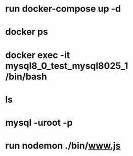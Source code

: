 # run docker-compose up -d
# docker ps
# docker exec -it mysql8_0_test_mysql8025_1 /bin/bash
# ls
# mysql -uroot -p


# run nodemon ./bin/www.js

<!-- http://localhost:8026/api/user/menu -->